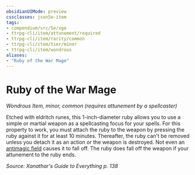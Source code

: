 ```yaml
---
obsidianUIMode: preview
cssclasses: json5e-item
tags:
- compendium/src/5e/xge
- ttrpg-cli/item/attunement/required
- ttrpg-cli/item/rarity/common
- ttrpg-cli/item/tier/minor
- ttrpg-cli/item/wondrous
aliases: 
- "Ruby of the War Mage"
---
```

# Ruby of the War Mage
*Wondrous Item, minor, common (requires attunement by a spellcaster)*  


Etched with eldritch runes, this 1-inch-diameter ruby allows you to use a simple or martial weapon as a spellcasting focus for your spells. For this property to work, you must attach the ruby to the weapon by pressing the ruby against it for at least 10 minutes. Thereafter, the ruby can't be removed unless you detach it as an action or the weapon is destroyed. Not even an [antimagic field](compendium/spells/antimagic-field.md) causes it to fall off. The ruby does fall off the weapon if your attunement to the ruby ends.

*Source: Xanathar's Guide to Everything p. 138*